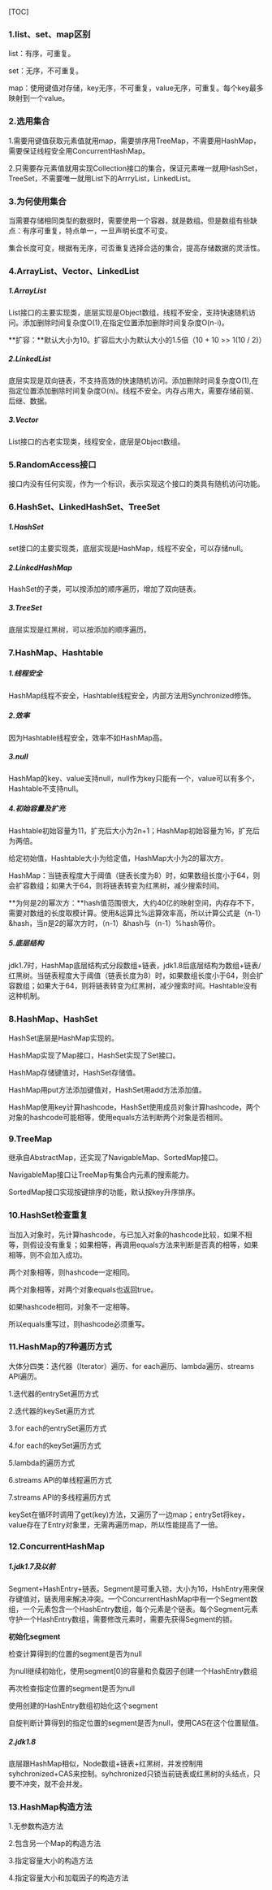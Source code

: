 [TOC]

### 1.list、set、map区别

list：有序，可重复。

set：无序，不可重复。

map：使用键值对存储，key无序，不可重复，value无序，可重复。每个key最多映射到一个value。

### 2.选用集合

1.需要用键值获取元素值就用map，需要排序用TreeMap，不需要用HashMap，需要保证线程安全用ConcurrentHashMap。

2.只需要存元素值就用实现Collection接口的集合，保证元素唯一就用HashSet，TreeSet，不需要唯一就用List下的ArrryList，LinkedList。

### 3.为何使用集合

当需要存储相同类型的数据时，需要使用一个容器，就是数组。但是数组有些缺点：有序可重复，特点单一，一旦声明长度不可变。

集合长度可变，根据有无序，可否重复选择合适的集合，提高存储数据的灵活性。

### 4.ArrayList、Vector、LinkedList

##### 1.ArrayList

List接口的主要实现类，底层实现是Object数组，线程不安全，支持快速随机访问。添加删除时间复杂度O(1),在指定位置添加删除时间复杂度O(n-i)。

**扩容：**默认大小为10。扩容后大小为默认大小的1.5倍（10 + 10 >> 1(10 / 2)）

##### 2.LinkedList

底层实现是双向链表，不支持高效的快速随机访问。添加删除时间复杂度O(1),在指定位置添加删除时间复杂度O(n)。线程不安全。内存占用大，需要存储前驱、后继、数据。

##### 3.Vector

List接口的古老实现类，线程安全，底层是Object数组。

### 5.RandomAccess接口

接口内没有任何实现，作为一个标识，表示实现这个接口的类具有随机访问功能。

### 6.HashSet、LinkedHashSet、TreeSet

##### 1.HashSet

set接口的主要实现类，底层实现是HashMap，线程不安全，可以存储null。

##### 2.LinkedHashMap

HashSet的子类，可以按添加的顺序遍历，增加了双向链表。

##### 3.TreeSet

底层实现是红黑树，可以按添加的顺序遍历。

### 7.HashMap、Hashtable

##### 1.线程安全

HashMap线程不安全，Hashtable线程安全，内部方法用Synchronized修饰。

##### 2.效率

因为Hashtable线程安全，效率不如HashMap高。

##### 3.null

HashMap的key、value支持null，null作为key只能有一个，value可以有多个，Hashtable不支持null。

##### 4.初始容量及扩充

Hashtable初始容量为11，扩充后大小为2n+1；HashMap初始容量为16，扩充后为两倍。

给定初始值，Hashtable大小为给定值，HashMap大小为2的幂次方。

HashMap：当链表程度大于阈值（链表长度为8）时，如果数组长度小于64，则会扩容数组；如果大于64，则将链表转变为红黑树，减少搜索时间。

**为何是2的幂次方：**hash值范围很大，大约40亿的映射空间，内存存不下，需要对数组的长度取模计算。使用&运算比%运算效率高，所以计算公式是（n-1）&hash，当n是2的幂次方时，（n-1）&hash与（n-1）%hash等价。

##### 5.底层结构

jdk1.7时，HashMap底层结构式分段数组+链表，jdk1.8后底层结构为数组+链表/红黑树。当链表程度大于阈值（链表长度为8）时，如果数组长度小于64，则会扩容数组；如果大于64，则将链表转变为红黑树，减少搜索时间。Hashtable没有这种机制。

### 8.HashMap、HashSet

HashSet底层是HashMap实现的。

HashMap实现了Map接口，HashSet实现了Set接口。

HashMap存储键值对，HashSet存储值。

HashMap用put方法添加键值对，HashSet用add方法添加值。

HashMap使用key计算hashcode，HashSet使用成员对象计算hashcode，两个对象的hashcode可能相等，使用equals方法判断两个对象是否相同。

### 9.TreeMap

继承自AbstractMap，还实现了NavigableMap、SortedMap接口。

NavigableMap接口让TreeMap有集合内元素的搜索能力。

SortedMap接口实现按键排序的功能，默认按key升序排序。

### 10.HashSet检查重复

当加入对象时，先计算hashcode，与已加入对象的hashcode比较，如果不相等，则假设没有重复；如果相等，再调用equals方法来判断是否真的相等，如果相等，则不会加入成功。

两个对象相等，则hashcode一定相同。

两个对象相等，对两个对象equals也返回true。

如果hashcode相同，对象不一定相等。

所以equals重写过，则hashcode必须重写。

### 11.HashMap的7种遍历方式

大体分四类：迭代器（Iterator）遍历、for each遍历、lambda遍历、streams API遍历。

1.迭代器的entrySet遍历方式

2.迭代器的keySet遍历方式

3.for each的entrySet遍历方式

4.for each的keySet遍历方式

5.lambda的遍历方式

6.streams API的单线程遍历方式

7.streams API的多线程遍历方式

keySet在循环时调用了get(key)方法，又遍历了一边map；entrySet将key，value存在了Entry对象里，无需再遍历map，所以性能提高了一倍。

### 12.ConcurrentHashMap

##### 1.jdk1.7及以前

Segment+HashEntry+链表。Segment是可重入锁，大小为16，HshEntry用来保存键值对，链表用来解决冲突。一个ConcurrentHashMap中有一个Segment数组，一个元素包含一个HashEntry数组，每个元素是个链表。每个Segment元素守护一个HashEntry数组，需要修改元素时，需要先获得Segment的锁。

**初始化segment**

检查计算得到的位置的segment是否为null

为null继续初始化，使用segment[0]的容量和负载因子创建一个HashEntry数组

再次检查指定位置的segment是否为null

使用创建的HashEntry数组初始化这个segment

自旋判断计算得到的指定位置的segment是否为null，使用CAS在这个位置赋值。

##### 2.jdk1.8

底层跟HashMap相似，Node数组+链表+红黑树，并发控制用syhchronized+CAS来控制。syhchronized只锁当前链表或红黑树的头结点，只要不冲突，就不会并发。

### 13.HashMap构造方法

1.无参数构造方法

2.包含另一个Map的构造方法

3.指定容量大小的构造方法

4.指定容量大小和加载因子的构造方法
